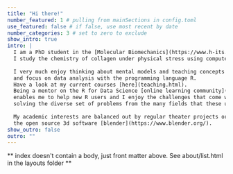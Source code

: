 ```yaml
---
title: "Hi there!" 
number_featured: 1 # pulling from mainSections in config.toml
use_featured: false # if false, use most recent by date
number_categories: 3 # set to zero to exclude
show_intro: true
intro: |
  I am a PhD student in the [Molecular Biomechanics](https://www.h-its.org/research/mbm/) group of [Prof. Dr. Frauke Gräter](https://www.h-its.org/people/prof-dr-frauke-grater/) at the [Heidelberg Institute for Theoretical Studies](https://www.h-its.org/) (HITS).
  I study the chemistry of collagen under physical stress using computer simulations.
  
  I very much enjoy thinking about mental models and teaching concepts
  and focus on data analysis with the programming language R.
  Have a look at my current courses [here](teaching.html).
  Being a mentor on the R for Data Science [online learning community](https://www.rfordatasci.com/)
  enables me to help new R users and I enjoy the challenges that come with
  solving the diverse set of problems from the many fields that these users come from.
  
  My academic interests are balanced out by regular theater projects or creative work with
  the open source 3d software [blender](https://www.blender.org/).
show_outro: false
outro: ""
---
```


** index doesn't contain a body, just front matter above.
See about/list.html in the layouts folder **
